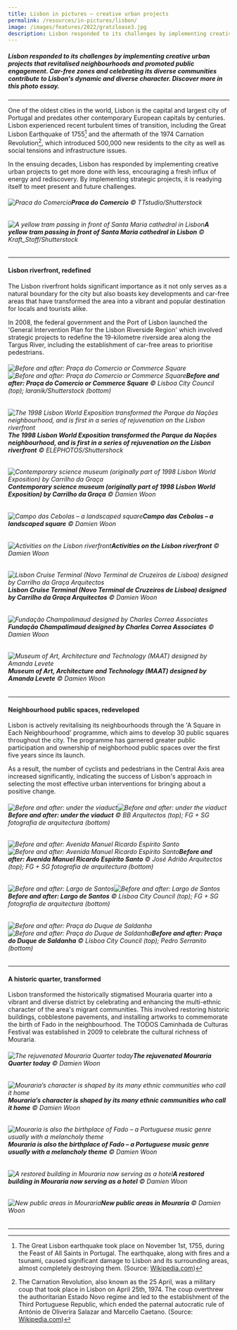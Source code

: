 ```yaml
---
title: Lisbon in pictures – creative urban projects
permalink: /resources/in-pictures/lisbon/
image: /images/features/2022/gratzloase3.jpg
description: Lisbon responded to its challenges by implementing creative urban projects that revitalised neighbourhoods and promoted public engagement. Car-free zones and celebrating its diverse communities contribute to Lisbon's dynamic and diverse character. Discover more in this photo essay. 
---
```


##### Lisbon responded to its challenges by implementing creative urban projects that revitalised neighbourhoods and promoted public engagement. Car-free zones and celebrating its diverse communities contribute to Lisbon's dynamic and diverse character. Discover more in this photo essay.

---

One of the oldest cities in the world, Lisbon is the capital and largest city of Portugal and predates other contemporary European capitals by centuries. Lisbon experienced recent turbulent times of transition, including the Great Lisbon Earthquake of 1755[^1] and the aftermath of the 1974 Carnation Revolution[^2], which introduced 500,000 new residents to the city as well as social tensions and infrastructure issues.  

In the ensuing decades, Lisbon has responded by implementing creative urban projects to get more done with less, encouraging a fresh influx of energy and rediscovery. By implementing strategic projects, it is readying itself to meet present and future challenges. 

###### ![Praca do Comercio](/images/features/2023/praca-do-comercio1.jpg/)**Praca do Comercio** © TTstudio/Shutterstock 

###### ![A yellow tram passing in front of Santa Maria cathedral in Lisbon](/images/features/2023/santa-maria-cathedral.jpg/)**A yellow tram passing in front of Santa Maria cathedral in Lisbon** © Kraft_Stoff/Shutterstock 

---

#### **Lisbon riverfront, redefined** 

The Lisbon riverfront holds significant importance as it not only serves as a natural boundary for the city but also boasts key developments and car-free areas that have transformed the area into a vibrant and popular destination for locals and tourists alike.

In 2008, the federal government and the Port of Lisbon launched the 'General Intervention Plan for the Lisbon Riverside Region' which involved strategic projects to redefine the 19-kilometre riverside area along the Targus River, including the establishment of car-free areas to prioritise pedestrians.

###### ![Before and after: Praça do Comercio or Commerce Square](/images/features/2023/praca-do-comercio-before.jpg/)![Before and after: Praça do Comercio or Commerce Square](/images/features/2023/praca-do-comercio-after.jpg/)**Before and after: Praça do Comercio or Commerce Square** © Lisboa City Council (top); laranik/Shutterstock (bottom) 

###### ![The 1998 Lisbon World Exposition transformed the Parque da Nações neighbourhood, and is first in a series of rejuvenation on the Lisbon riverfront](/images/features/2023/lisbon-world-expo.jpg/)**The 1998 Lisbon World Exposition transformed the Parque da Nações neighbourhood, and is first in a series of rejuvenation on the Lisbon riverfront** © ELEPHOTOS/Shuttershock 

###### ![Contemporary science museum (originally part of 1998 Lisbon World Exposition) by Carrilho da Graça](/images/features/2023/contemporary-science-museum.jpg/)**Contemporary science museum (originally part of 1998 Lisbon World Exposition) by Carrilho da Graça** © Damien Woon 

###### ![Campo das Cebolas – a landscaped square](/images/features/2023/campo-das-cebolas.jpg/)**Campo das Cebolas – a landscaped square** © Damien Woon

###### ![Activities on the Lisbon riverfront](/images/features/2023/lisbon-riverfront.jpg/)**Activities on the Lisbon riverfront** © Damien Woon 

###### ![Lisbon Cruise Terminal (Novo Terminal de Cruzeiros de Lisboa) designed by Carrilho da Graça Arquitectos](/images/features/2023/lisbon-cruise-terminal.jpg/)**Lisbon Cruise Terminal (Novo Terminal de Cruzeiros de Lisboa) designed by Carrilho da Graça Arquitectos** © Damien Woon

###### ![Fundação Champalimaud designed by Charles Correa Associates](/images/features/2023/fundacao-champalimaud.jpg/)**Fundação Champalimaud designed by Charles Correa Associates** © Damien Woon 

###### ![Museum of Art, Architecture and Technology (MAAT) designed by Amanda Levete](/images/features/2023/maat.jpg/)**Museum of Art, Architecture and Technology (MAAT) designed by Amanda Levete** © Damien Woon  

---

#### **Neighbourhood public spaces, redeveloped** 

Lisbon is actively revitalising its neighbourhoods through the 'A Square in Each Neighbourhood' programme, which aims to develop 30 public squares throughout the city. The programme has garnered greater public participation and ownership of neighborhood public spaces over the first five years since its launch. 

As a result, the number of cyclists and pedestrians in the Central Axis area increased significantly, indicating the success of Lisbon's approach in selecting the most effective urban interventions for bringing about a positive change.

###### ![Before and after: under the viaduct](/images/features/2023/viaduct-before.jpg/)![Before and after: under the viaduct](/images/features/2023/viaduct-after.jpg/)**Before and after: under the viaduct** © BB Arquitectos (top); FG + SG fotografia de arquitectura (bottom) 

###### ![Before and after: Avenida Manuel Ricardo Espírito Santo](/images/features/2023/avenida-before.jpg/)![Before and after: Avenida Manuel Ricardo Espírito Santo](/images/features/2023/avenida-after.jpg/)**Before and after: Avenida Manuel Ricardo Espírito Santo** © José Adrião Arquitectos (top); FG + SG fotografia de arquitectura (bottom) 

###### ![Before and after: Largo de Santos](/images/features/2023/largo-before.jpg/)![Before and after: Largo de Santos](/images/features/2023/largo-after.jpg/)**Before and after: Largo de Santos** © Lisboa City Council (top); FG + SG fotografia de arquitectura (bottom) 

###### ![Before and after: Praça do Duque de Saldanha](/images/features/2023/praca-do-duque-before.jpg/)![Before and after: Praça do Duque de Saldanha](/images/features/2023/praca-do-duque-after.jpg/)**Before and after: Praça do Duque de Saldanha** © Lisboa City Council (top); Pedro Serranito (bottom)  

---

#### **A historic quarter, transformed** 

Lisbon transformed the historically stigmatised Mouraria quarter into a vibrant and diverse district by celebrating and enhancing the multi-ethnic character of the area's migrant communities. This involved restoring historic buildings, cobblestone pavements, and installing artworks to commemorate the birth of Fado in the neighbourhood. The TODOS Caminhada de Culturas Festival was established in 2009 to celebrate the cultural richness of Mouraria.

###### ![The rejuvenated Mouraria Quarter today](/images/features/2023/mouraria-man.jpg/)**The rejuvenated Mouraria Quarter today** © Damien Woon 

###### ![Mouraria’s character is shaped by its many ethnic communities who call it home](/images/features/2023/mouraria-diversity.jpg/)**Mouraria’s character is shaped by its many ethnic communities who call it home** © Damien Woon

###### ![Mouraria is also the birthplace of Fado – a Portuguese music genre usually with a melancholy theme](/images/features/2023/mouraria-fado.jpg/)**Mouraria is also the birthplace of Fado – a Portuguese music genre usually with a melancholy theme** © Damien Woon

###### ![A restored building in Mouraria now serving as a hotel](/images/features/2023/mouraria-restored.jpg/)**A restored building in Mouraria now serving as a hotel** © Damien Woon 

###### ![New public areas in Mouraria](/images/features/2023/mouraria-plaza.jpg/)**New public areas in Mouraria** © Damien Woon

---

[^1]: The Great Lisbon earthquake took place on November 1st, 1755, during the Feast of All Saints in Portugal. The earthquake, along with fires and a tsunami, caused significant damage to Lisbon and its surrounding areas, almost completely destroying them. (Source: [Wikipedia.com](https://en.wikipedia.org/wiki/1755_Lisbon_earthquake))  
[^2]: The Carnation Revolution, also known as the 25 April, was a military coup that took place in Lisbon on April 25th, 1974. The coup overthrew the authoritarian Estado Novo regime and led to the establishment of the Third Portuguese Republic, which ended the paternal autocratic rule of António de Oliverira Salazar and Marcello Caetano. (Source: [Wikipedia.com](https://en.wikipedia.org/wiki/Carnation_Revolution)) 
